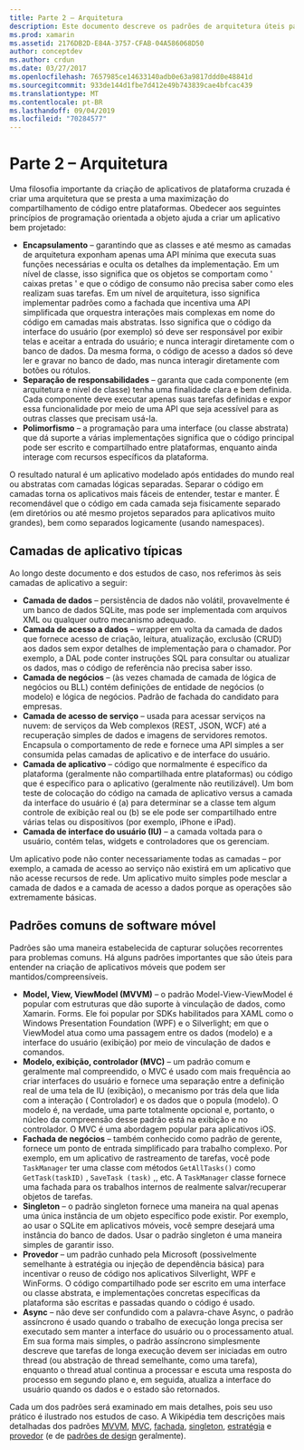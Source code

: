 ```yaml
---
title: Parte 2 – Arquitetura
description: Este documento descreve os padrões de arquitetura úteis para a criação de aplicativos de plataforma cruzada. Ele aborda camadas típicas de aplicativos (camada de dados, camada de acesso a dados, etc.) e padrões comuns de software móvel (MVVM, MVC, etc.)
ms.prod: xamarin
ms.assetid: 2176DB2D-E84A-3757-CFAB-04A586068D50
author: conceptdev
ms.author: crdun
ms.date: 03/27/2017
ms.openlocfilehash: 7657985ce14633140adb0e63a9817ddd0e48841d
ms.sourcegitcommit: 933de144d1fbe7d412e49b743839cae4bfcac439
ms.translationtype: MT
ms.contentlocale: pt-BR
ms.lasthandoff: 09/04/2019
ms.locfileid: "70284577"
---
```

# <a name="part-2---architecture"></a>Parte 2 – Arquitetura

Uma filosofia importante da criação de aplicativos de plataforma cruzada é criar uma arquitetura que se presta a uma maximização do compartilhamento de código entre plataformas. Obedecer aos seguintes princípios de programação orientada a objeto ajuda a criar um aplicativo bem projetado:

- **Encapsulamento** – garantindo que as classes e até mesmo as camadas de arquitetura exponham apenas uma API mínima que executa suas funções necessárias e oculta os detalhes da implementação. Em um nível de classe, isso significa que os objetos se comportam como ' caixas pretas ' e que o código de consumo não precisa saber como eles realizam suas tarefas. Em um nível de arquitetura, isso significa implementar padrões como a fachada que incentiva uma API simplificada que orquestra interações mais complexas em nome do código em camadas mais abstratas. Isso significa que o código da interface do usuário (por exemplo) só deve ser responsável por exibir telas e aceitar a entrada do usuário; e nunca interagir diretamente com o banco de dados. Da mesma forma, o código de acesso a dados só deve ler e gravar no banco de dado, mas nunca interagir diretamente com botões ou rótulos.
- **Separação de responsabilidades** – garanta que cada componente (em arquitetura e nível de classe) tenha uma finalidade clara e bem definida. Cada componente deve executar apenas suas tarefas definidas e expor essa funcionalidade por meio de uma API que seja acessível para as outras classes que precisam usá-la.
- **Polimorfismo** – a programação para uma interface (ou classe abstrata) que dá suporte a várias implementações significa que o código principal pode ser escrito e compartilhado entre plataformas, enquanto ainda interage com recursos específicos da plataforma.


O resultado natural é um aplicativo modelado após entidades do mundo real ou abstratas com camadas lógicas separadas. Separar o código em camadas torna os aplicativos mais fáceis de entender, testar e manter. É recomendável que o código em cada camada seja fisicamente separado (em diretórios ou até mesmo projetos separados para aplicativos muito grandes), bem como separados logicamente (usando namespaces).

 <a name="Typical_Application_Layers" />


## <a name="typical-application-layers"></a>Camadas de aplicativo típicas

Ao longo deste documento e dos estudos de caso, nos referimos às seis camadas de aplicativo a seguir:

- **Camada de dados** – persistência de dados não volátil, provavelmente é um banco de dados SQLite, mas pode ser implementada com arquivos XML ou qualquer outro mecanismo adequado.
- **Camada de acesso a dados** – wrapper em volta da camada de dados que fornece acesso de criação, leitura, atualização, exclusão (CRUD) aos dados sem expor detalhes de implementação para o chamador. Por exemplo, a DAL pode conter instruções SQL para consultar ou atualizar os dados, mas o código de referência não precisa saber isso.
- **Camada de negócios** – (às vezes chamada de camada de lógica de negócios ou BLL) contém definições de entidade de negócios (o modelo) e lógica de negócios. Padrão de fachada do candidato para empresas.
- **Camada de acesso de serviço** – usada para acessar serviços na nuvem: de serviços da Web complexos (REST, JSON, WCF) até a recuperação simples de dados e imagens de servidores remotos. Encapsula o comportamento de rede e fornece uma API simples a ser consumida pelas camadas de aplicativo e de interface do usuário.
- **Camada de aplicativo** – código que normalmente é específico da plataforma (geralmente não compartilhada entre plataformas) ou código que é específico para o aplicativo (geralmente não reutilizável). Um bom teste de colocação do código na camada de aplicativo versus a camada da interface do usuário é (a) para determinar se a classe tem algum controle de exibição real ou (b) se ele pode ser compartilhado entre várias telas ou dispositivos (por exemplo, iPhone e iPad).
- **Camada de interface do usuário (IU)** – a camada voltada para o usuário, contém telas, widgets e controladores que os gerenciam.


Um aplicativo pode não conter necessariamente todas as camadas – por exemplo, a camada de acesso ao serviço não existirá em um aplicativo que não acesse recursos de rede. Um aplicativo muito simples pode mesclar a camada de dados e a camada de acesso a dados porque as operações são extremamente básicas.

 <a name="Common_Mobile_Software_Patterns" />


## <a name="common-mobile-software-patterns"></a>Padrões comuns de software móvel

Padrões são uma maneira estabelecida de capturar soluções recorrentes para problemas comuns. Há alguns padrões importantes que são úteis para entender na criação de aplicativos móveis que podem ser mantidos/compreensíveis.

- **Model, View, ViewModel (MVVM)** – o padrão Model-View-ViewModel é popular com estruturas que dão suporte à vinculação de dados, como Xamarin. Forms. Ele foi popular por SDKs habilitados para XAML como o Windows Presentation Foundation (WPF) e o Silverlight; em que o ViewModel atua como uma passagem entre os dados (modelo) e a interface do usuário (exibição) por meio de vinculação de dados e comandos.
- **Modelo, exibição, controlador (MVC)** – um padrão comum e geralmente mal compreendido, o MVC é usado com mais frequência ao criar interfaces do usuário e fornece uma separação entre a definição real de uma tela de IU (exibição), o mecanismo por trás dela que lida com a interação ( Controlador) e os dados que o popula (modelo). O modelo é, na verdade, uma parte totalmente opcional e, portanto, o núcleo da compreensão desse padrão está na exibição e no controlador. O MVC é uma abordagem popular para aplicativos iOS.
- **Fachada de negócios** – também conhecido como padrão de gerente, fornece um ponto de entrada simplificado para trabalho complexo. Por exemplo, em um aplicativo de rastreamento de tarefas, você pode `TaskManager` ter uma classe com métodos `GetAllTasks()` como `GetTask(taskID)` , `SaveTask (task)` ,, etc. A `TaskManager` classe fornece uma fachada para os trabalhos internos de realmente salvar/recuperar objetos de tarefas.
- **Singleton** – o padrão singleton fornece uma maneira na qual apenas uma única instância de um objeto específico pode existir. Por exemplo, ao usar o SQLite em aplicativos móveis, você sempre desejará uma instância do banco de dados. Usar o padrão singleton é uma maneira simples de garantir isso.
- **Provedor** – um padrão cunhado pela Microsoft (possivelmente semelhante à estratégia ou injeção de dependência básica) para incentivar o reuso de código nos aplicativos Silverlight, WPF e WinForms. O código compartilhado pode ser escrito em uma interface ou classe abstrata, e implementações concretas específicas da plataforma são escritas e passadas quando o código é usado.
- **Async** – não deve ser confundido com a palavra-chave Async, o padrão assíncrono é usado quando o trabalho de execução longa precisa ser executado sem manter a interface do usuário ou o processamento atual. Em sua forma mais simples, o padrão assíncrono simplesmente descreve que tarefas de longa execução devem ser iniciadas em outro thread (ou abstração de thread semelhante, como uma tarefa), enquanto o thread atual continua a processar e escuta uma resposta do processo em segundo plano e, em seguida, atualiza a interface do usuário quando os dados e o estado são retornados.


Cada um dos padrões será examinado em mais detalhes, pois seu uso prático é ilustrado nos estudos de caso. A Wikipédia tem descrições mais detalhadas dos padrões [MVVM](https://en.wikipedia.org/wiki/Model–view–viewmodel), [MVC](https://en.wikipedia.org/wiki/Model–view–controller), [fachada](https://en.wikipedia.org/wiki/Facade_pattern), [singleton](https://en.wikipedia.org/wiki/Singleton_pattern), [estratégia](https://en.wikipedia.org/wiki/Strategy_pattern) e [provedor](https://en.wikipedia.org/wiki/Provider_model) (e de [padrões de design](https://en.wikipedia.org/wiki/Design_Patterns) geralmente).
